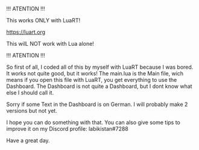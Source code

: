 !!! ATENTION !!!

This works ONLY with LuaRT!

https://luart.org

This wilL NOT work with Lua alone!

!!! ATENTION !!!

So first of all, I coded all of this by myself with LuaRT because I was bored. It works not quite good, but it works! The main.lua is the Main file, wich means if you open this file with LuaRT, you get everything to use the Dashboard. The Dashboard is not quite a Dashboard, but I dont know what else I should call it.

Sorry if some Text in the Dashboard is on German. I will probably make 2 versions but not yet.

I hope you can do something with that. You can also give some tips to improve it on my Discord profile: labikistan#7288

Have a great day.
